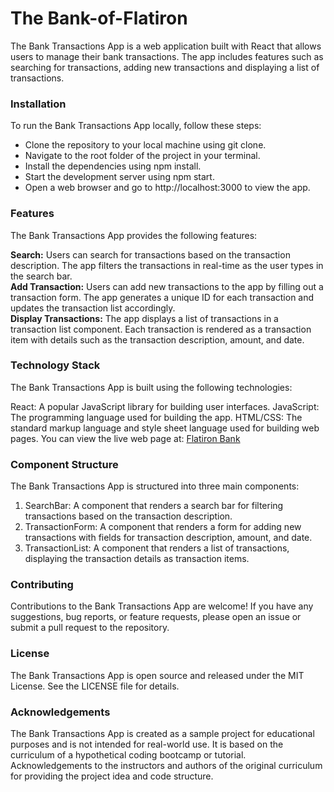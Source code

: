 # The Bank-of-Flatiron
The Bank Transactions App is a web application built with React that allows users to manage their bank transactions. The app includes features such as searching for transactions, adding new transactions and displaying a list of transactions.

### Installation
To run the Bank Transactions App locally, follow these steps:

- Clone the repository to your local machine using git clone.
- Navigate to the root folder of the project in your terminal.
- Install the dependencies using npm install.
- Start the development server using npm start.
- Open a web browser and go to http://localhost:3000 to view the app.
### Features
The Bank Transactions App provides the following features:

**Search:** Users can search for transactions based on the transaction description. The app filters the transactions in real-time as the user types in the search bar.  
**Add Transaction:** Users can add new transactions to the app by filling out a transaction form. The app generates a unique ID for each transaction and updates the transaction list accordingly.  
**Display Transactions:** The app displays a list of transactions in a transaction list component. Each transaction is rendered as a transaction item with details such as the transaction description, amount, and date.
### Technology Stack
The Bank Transactions App is built using the following technologies:

React: A popular JavaScript library for building user interfaces.
JavaScript: The programming language used for building the app.
HTML/CSS: The standard markup language and style sheet language used for building web pages.
You can view the live web page at: [Flatiron Bank](bank-of-flatiron-hioo-fptxcgixf-brianrono.vercel.app)
 
### Component Structure
The Bank Transactions App is structured into three main components:

1. SearchBar: A component that renders a search bar for filtering transactions based on the transaction description.
2. TransactionForm: A component that renders a form for adding new transactions with fields for transaction description, amount, and date.
3. TransactionList: A component that renders a list of transactions, displaying the transaction details as transaction items.
### Contributing
Contributions to the Bank Transactions App are welcome! If you have any suggestions, bug reports, or feature requests, please open an issue or submit a pull request to the repository.

### License
The Bank Transactions App is open source and released under the MIT License. See the LICENSE file for details.

### Acknowledgements
The Bank Transactions App is created as a sample project for educational purposes and is not intended for real-world use. It is based on the curriculum of a hypothetical coding bootcamp or tutorial. Acknowledgements to the instructors and authors of the original curriculum for providing the project idea and code structure.